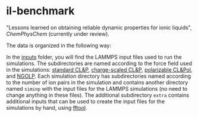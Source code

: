 # il-benchmark

"Lessons learned on obtaining reliable dynamic properties for ionic liquids", *ChemPhysChem* (currently under review).

The data is organized in the following way:

In the [inputs](./inputs/) folder, you will find the LAMMPS input files used to run the simulations. 
The subdirectories are named according to the force field used in the simulations: [standard CL&P](./inputs/CLP/), [charge-scaled CL&P](./inputs/CLP-chrgscl-08/), [polarizable CL&Pol](./inputs/CLPol/), and [NGOLP](./inputs/NGOLP/).
Each simulation directory has subdirectories named according to the number of ion pairs in the simulation and contains another directory named `siminp` with the input files for the LAMMPS simulations (no need to change anything in these files).
The additional subdirectory `extra` contains additional inputs that can be used to create the input files for the simulations by hand, using [fftool](https://github.com/paduagroup/fftool).
